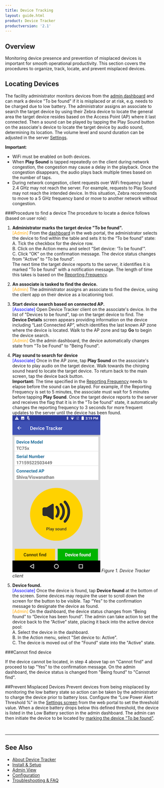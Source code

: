 ```yaml
---
title: Device Tracking
layout: guide.html
product: Device Tracker
productversion: '2.1'
---
```


## Overview
Monitoring device presence and prevention of misplaced devices is important for smooth operational productivity. This section covers the procedures to organize, track, locate, and prevent misplaced devices.

## Locating Devices
The facility administrator monitors devices from the [admin dashboard](../admin) and can mark a device "To be found" if it is misplaced or at risk, e.g. needs to be charged due to low battery. The administrator assigns an associate to search the target device by using their Zebra device to locate the general area the target device resides based on the Access Point (AP) where it last connected. Then a sound can be played by tapping the Play Sound button on the associate's device to locate the target device by audio sound, determining its location. The volume level and sound duration can be adjusted in the server [Settings](../config).

**Important**:
* WiFi must be enabled on both devices.
* When **Play Sound** is tapped repeatedly on the client during network congestion, the congestion may cause a delay in the playback. Once the congestion disappears, the audio plays back multiple times based on the number of taps.
* During network congestion, client requests over WiFi frequency band 2.4 GHz may not reach the server. For example, requests to Play Sound may not reach the intended device. In this situation, Zebra recommends to move to a 5 GHz frequency band or move to another network without congestion.
<!--
* During network congestion, the user may need to wait for 10 seconds before being able to exit the Play Sound screen by tapping the device back button. // Remove per SOLA-4230, issue no longer reproduceable-->

<!--
> WiFi and Bluetooth must be enabled on both devices.

The facility administrator monitors devices from the [admin dashboard](../admin) and can mark a device "To be found" if it is misplaced or at risk, e.g. needs to be charged due to low battery. The administrator assigns an associate to search the target device by using their device to locate the general area the target device resides based on the Access Point (AP) where it last connected. Then BLE (Bluetooth Low Energy) based proximity indicator and a sound can be played by tapping the Play Sound button on the associate's device to locate the target device by audio sound, determining its location. The volume level and sound duration can be adjusted in the server [Settings](../config).

1. **Animated BLE proximity indicator** – Shows the proximity range of the target device in relation to the searching device. The animation and color changes reflect the proximity as the user moves closer or further away from the device being searched.
2. **Chirping sound** – Triggers a chirping sound to play on the target device. This is particularly helpful if the device is hidden. The volume level and sound duration can be adjusted in the server [Settings](../config).

The proximity depicted in the BLE indicator is based on the strength of the Bluetooth signal received from the target device. The accuracy of proximity may vary depending on multiple contributing factors, such as noise on the signal measurement, signal reflections and interference.-->

<!--Within proximity of about 1 meter, distance estimation ranges between 0.5 to 2 meters. Further distances will encounter more variation - at 20 meters or more the estimate may vary between 10 to 40 meters. --> 



###Procedure to find a device
The procedure to locate a device follows (based on user role):
1. **Administrator marks the target device "To be found".** <br>
<font color="orange">[Admin]</font> From the [dashboard](../admin) in the web portal, the administrator selects the device to find within the table and sets it to the “To be found” state: <br>
       A. Tick the checkbox for the device row. <br>
       B. Click on the Action menu and select “Set device: ‘To be found’”.  <br>
       C. Click “OK” on the confirmation message. The device status changes from "Active" to "To be found". <br>
The next time the target device reports to the server, it identifies it is marked "To be found" with a notification message. The length of time this takes is based on the [Reporting Frequency](../config/#applicationconfiguration). <!--and the elapsed time since the last report was received (seen in the **Updated** column on the [admin dashboard](../admin)) <sup>[1]</sup>. -->
2. **An associate is tasked to find the device.** <br>
<font color="orange">[Admin]</font> The administrator assigns an associate to find the device, using the client app on their device as a locationing tool.
3. **Start device search based on connected AP.** <br>
<font color="blue">[Associate]</font> Open Device Tracker client on the associate's device. In the list of "Devices to be found", tap on the target device to find. The **Device Details** screen appears providing information on the device including “Last Connected AP”, which identifies the last known AP zone where the device is located. Walk to the AP zone and tap **Go** to begin the device search. <br>
<font color="orange">[Admin]</font> On the admin dashboard, the device automatically changes state from "To be Found" to "Being Found". 
4. **Play sound to search for device** <br>
<font color="blue">[Associate]</font> Once in the AP zone, tap **Play Sound** on the associate's device to play audio on the target device. Walk towards the chirping sound heard to locate the target device. To return back to the main screen, tap the device back button. <br>
**Important:** The time specified in the [Reporting Frequency](../config/#applicationconfiguration) needs to elapse before the sound can be played. For example, if the Reporting Frequency is set to 5 minutes, the associate must wait for 5 minutes before tapping **Play Sound**. Once the target device reports to the server and receives the flag that it is in the "To be found" state, it automatically changes the reporting frequency to 3 seconds for more frequent updates to the server until the device has been found. 
    ![img](find_device.png)
    _Figure 1. Device Tracker client_ 

5. **Device found.** <br>
<font color="blue">[Associate]</font> Once the device is found, tap **Device found** at the bottom of the screen. Some devices may require the user to scroll down the screen for the button to be visible. Tap “Yes” to the confirmation message to designate the device as found. <br>
<font color="orange">[Admin]</font> On the dashboard, the device status changes from “Being found” to “Device has been found”. The admin can take action to set the device back to the “Active” state, placing it back into the active device pool: <br>
       A. Select the device in the dashboard.<br>
       B. In the Action menu, select "Set device to: Active". <br>
       C. The device is moved out of the "Found" state into the "Active" state.

<!--
Perform device search with BLE and audio.
<font color="blue">[Associate]</font> Once in the AP zone, walk towards a direction and stop every so often, 10 to 15 meters, pausing for about 30 seconds. The 3 circles with colored rings in the BLE indicator show the proximity between the device conducting the search and the target device:
   * Red - outer ring indicating the user is "far" away from the target device
   * Orange - middle ring indicating the user is "near" the target device
   * Green - inner ring indicating the user is "close" in proximity to the target device <br><br>

 "Out of Bluetooth range" message appears if the user walks beyond the distance which the Bluetooth signal can be received from the target device. As the associate physically approaches near the target device, the color-coded visual indicator can change in color from red to orange to green. As the associate moves further away from the target device, the visual indicator can change in color from green to orange to red. Repeat this step and change direction when necessary to move closer to the device. 
 
 At any time during the search, tap **Play Sound** to play audio on the target device, further isolating the device location. Walk towards the sound to locate the device. This is particularly helpful when in the orange (near) and green (close) zones. 

    ![img](finding_device.jpg)
  _Figure 1. Device Tracker client screens while locating a device_ <br>

 > For optimal results, Zebra recommends to hold the device used for searching in the same position throughout the search activity. The device screen should be placed facing the user with no obstruction in the rear of the device. Changing device orientation during the search may negatively interfere with proximity perception. Moving at a slow pace during the search and standing still (at every 10 to 15 meters) every so often stabilizes the signals received, improving proximity measurements.

 <sup>[1]</sup> **Important Note**: Depending on when the device being searched last reported to the server, the specified [Reporting Frequency](../config/#applicationconfiguration) time needs to elapse before the sound can be played from the target device. Once the target device reports to the server and receives the flag that it is in the "To be found" state, it automatically changes the reporting frequency to 3 seconds for more frequent updates to the server until the device has been found. _For example, if the admin marks Device A “To be found” and the following conditions exist:_ 
* _Reporting Frequency is set to 5 minutes in the Settings tab_
* _Device A reported to the server a few seconds ago (as seen in the **Updated** column on the admin dashboard)_<br>

_In this scenario, approximately 5 minutes need to elapse (the next time the target device reports to the server) before the Device A identifies that it is marked as "To be found" and the associate can take action to find Device A. In this same scenario, if Device A reported to the server 4 minutes ago as seen from the dashboard, then 1 minute must elapse (time left to reach the 5 minute Reporting Frequency interval) before Device A identifies that it is marked "To be found" and the associate can take action to find Device A._
-->

###Cannot find device

If the device cannot be located, in step 4 above tap on "Cannot find" and proceed to tap "Yes" to the confirmation message. On the admin dashboard, the device status is changed from "Being found" to "Cannot find". 

<!--
##Track Device Presence
The admin dashboard on the web portal monitors device tracking by providing information on: misplaced devices, devices that are being searched for, devices that have been found, and devices that cannot be found. For each device, the “Connected AP” friendly name provides a general location of where the device resides based on the AP the device is connected to. The connected AP is displayed both on the admin dashboard and Device Tracker client. 
-->
##Prevent Misplaced Devices
Prevent devices from being misplaced by monitoring the low battery state so action can be taken by the administrator to charge the device prior to battery loss. Configure the “Low Power Alert Threshold %” in the [Settings screen](../config) from the web portal to set the threshold value. When a device battery drops below this defined threshold, the device is listed in the Low Battery section in the admin dashboard. The admin can then initiate the device to be located by [marking the device "To be found"](./#locatingdevices).

<!--

##Device Tagging
Tag devices for easier organization and tracking. Refer to [Organize Devices](../admin/#organizedevices) in the Admin View.

##Friendly Names
Use of friendly names for devices allows for easier device identification. The same holds true for access point friendly names to quickly identify the device location based on the access point it is connected to. See [Device & Access Point Management](../config/#device&accesspointmanagement) in the Configuration section.
-->
<br>

-----

## See Also

* [About Device Tracker](../about)
* [Install & Setup](../setup)
* [Admin View](../admin)
* [Configuration](../config)
* [Troubleshooting & FAQ](../troubleshooting)